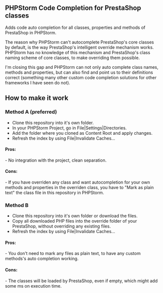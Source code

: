 <h2>PHPStorm Code Completion for PrestaShop classes</h2>

Adds code auto completion for all classes, properties and methods of PrestaShop in PHPStorm.

The reason why PHPStorm can't autocomplete PrestaShop's core classes by default, is the way PrestaShop's
intelligent override mechanism works. PHPStorm has no knowledge of this mechanism and PrestaShop's class
naming scheme of core classes, to make overriding them possible. 

I'm closing this gap and PHPStorm can not only auto complete class names, methods and properties, 
but can also find and point us to their definitions correct (something many other custom code completion
solutions for other frameworks I have seen do not). 

<h2>How to make it work</h2>


<h3>Method A (preferred)</h3>

<ul>
<li>Clone this repository into it's own folder. </li>
<li>In your PHPStorm Project, go in File|Settings|Directories.</li>
<li>Add the folder where you cloned as Content Root and apply changes.</li>
<li>Refresh the index by using File|Invalidate Caches...</li>
</ul>

<h4>Pros:</h4>
- No integration with the project, clean separation. 

<h4>Cons: </h4>
- If you have overriden any class and want autocompletion for your own methods and properties in the overriden class, you have to "Mark as plain text" the class file in this repository in PHPStorm.
 

<h3>Method B</h3>

<ul>
<li>Clone this repository into it's own folder or download the files.</li>
<li>Copy all downloaded PHP files into the override folder of your PrestaShop, without overriding any existing files. </li>
<li>Refresh the index by using File|Invalidate Caches...</li>
</ul>

<h4>Pros:</h4>
- You don't need to mark any files as plain text, to have any custom methods's auto completion working.

<h4>Cons: </h4>
- The classes will be loaded by PrestaShop, even if empty, which might add some ms on execution time. 

